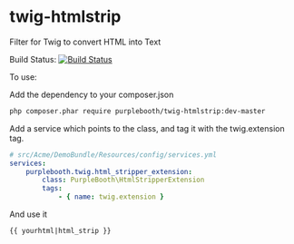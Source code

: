 twig-htmlstrip
==============

Filter for Twig to convert HTML into Text

Build Status: [![Build Status](https://travis-ci.org/PurpleBooth/twig-htmlstrip.png)](https://travis-ci.org/PurpleBooth/twig-htmlstrip)

To use:

Add the dependency to your composer.json
```bash
php composer.phar require purplebooth/twig-htmlstrip:dev-master
```

Add a service which points to the class, and tag it with the twig.extension tag.
```yaml
# src/Acme/DemoBundle/Resources/config/services.yml
services:
    purplebooth.twig.html_stripper_extension:
        class: PurpleBooth\HtmlStripperExtension
        tags:
            - { name: twig.extension }
```

And use it
```twig
{{ yourhtml|html_strip }}
```